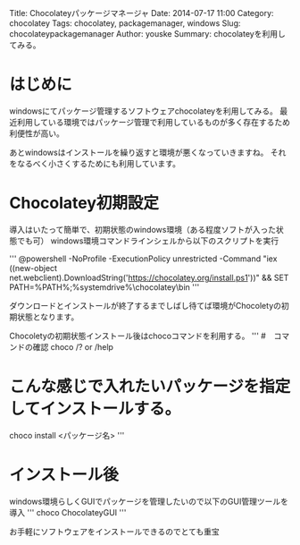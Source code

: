 Title: Chocolateyパッケージマネージャ
Date: 2014-07-17 11:00
Category: chocolatey
Tags: chocolatey, packagemanager, windows
Slug: chocolateypackagemanager
Author: youske
Summary: chocolateyを利用してみる。

# はじめに
windowsにてパッケージ管理するソフトウェアchocolateyを利用してみる。
最近利用している環境ではパッケージ管理で利用しているものが多く存在するため
利便性が高い。

あとwindowsはインストールを繰り返すと環境が悪くなっていきますね。
それをなるべく小さくするためにも利用しています。


# Chocolatey初期設定

導入はいたって簡単で、初期状態のwindows環境（ある程度ソフトが入った状態でも可）
windows環境コマンドラインシェルから以下のスクリプトを実行

'''
@powershell -NoProfile -ExecutionPolicy unrestricted -Command "iex ((new-object net.webclient).DownloadString('https://chocolatey.org/install.ps1'))" && SET PATH=%PATH%;%systemdrive%\chocolatey\bin
'''

ダウンロードとインストールが終了するまでしばし待てば環境がChocoletyの初期状態となります。

Chocoletyの初期状態インストール後はchocoコマンドを利用する。
'''
#　コマンドの確認
choco /? or /help

# こんな感じで入れたいパッケージを指定してインストールする。
choco install <パッケージ名>
'''

# インストール後
windows環境らしくGUIでパッケージを管理したいので以下のGUI管理ツールを導入
'''
choco ChocolateyGUI
'''

お手軽にソフトウェアをインストールできるのでとても重宝

